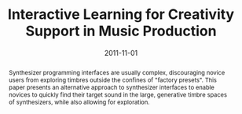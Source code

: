 ---
layout: default-publication
title: "Interactive Learning for Creativity Support in Music Production"
collection: publications
permalink: /publications/2011-11-01-cartwright2011interactive
abstract: "Synthesizer programming interfaces are usually complex, discouraging novice users from exploring timbres outside the confines of &quot;factory presets&quot;. This paper presents an alternative approach to synthesizer interfaces to enable novices to quickly find their target sound in the large, generative timbre spaces of synthesizers, while also allowing for exploration."
date: 2011-11-01
venue: 'Semi-Automated Creativity Workshop at Creativity and Cognition'
paperurl: '/files/cartwright2011interactive.pdf'
categories: 
  - Natural Audio Production Interfaces
citation: 'Cartwright, M., Pardo, B. Interactive Learning for Creativity Support in Music Production. Presented at <i>Semi-Automated Creativity Workshop at Creativity and Cognition</i>, 2011.'
author_profile: true
---